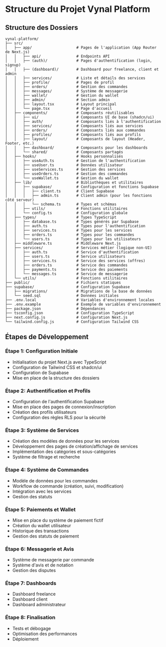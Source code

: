 # Structure du Projet Vynal Platform

## Structure des Dossiers

```
vynal-platform/
├── src/
│   ├── app/                    # Pages de l'application (App Router de Next.js)
│   │   ├── api/                # Endpoints API
│   │   ├── (auth)/             # Pages d'authentification (login, signup)
│   │   ├── (dashboard)/        # Dashboard pour freelance, client et admin
│   │   ├── services/           # Liste et détails des services
│   │   ├── profile/            # Pages de profil
│   │   ├── orders/             # Gestion des commandes
│   │   ├── messages/           # Système de messagerie
│   │   ├── wallet/             # Gestion du wallet
│   │   ├── admin/              # Section admin
│   │   ├── layout.tsx          # Layout principal
│   │   └── page.tsx            # Page d'accueil
│   ├── components/             # Composants réutilisables
│   │   ├── ui/                 # Composants UI de base (shadcn/ui)
│   │   ├── auth/               # Composants liés à l'authentification
│   │   ├── services/           # Composants liés aux services
│   │   ├── orders/             # Composants liés aux commandes
│   │   ├── profiles/           # Composants liés aux profils
│   │   ├── layout/             # Composants de layout (Header, Footer, etc.)
│   │   ├── dashboard/          # Composants pour les dashboards
│   │   └── shared/             # Composants partagés
│   ├── hooks/                  # Hooks personnalisés
│   │   ├── useAuth.ts          # Gestion de l'authentification
│   │   ├── useUser.ts          # Données utilisateur
│   │   ├── useServices.ts      # Gestion des services
│   │   ├── useOrders.ts        # Gestion des commandes
│   │   └── useWallet.ts        # Gestion du wallet
│   ├── lib/                    # Bibliothèques et utilitaires
│   │   ├── supabase/           # Configuration et fonctions Supabase
│   │   │   ├── client.ts       # Client Supabase
│   │   │   ├── admin.ts        # Client admin (pour les fonctions côté serveur)
│   │   │   └── schema.ts       # Types et schémas
│   │   ├── utils/              # Fonctions utilitaires
│   │   └── config.ts           # Configuration globale
│   ├── types/                  # Types TypeScript
│   │   ├── database.ts         # Types générés par Supabase
│   │   ├── auth.ts             # Types pour l'authentification
│   │   ├── services.ts         # Types pour les services
│   │   ├── orders.ts           # Types pour les commandes
│   │   └── users.ts            # Types pour les utilisateurs
│   ├── middleware.ts           # Middleware Next.js
│   ├── services/               # Services métier (logique non-UI)
│   │   ├── auth.ts             # Service d'authentification
│   │   ├── users.ts            # Service utilisateurs
│   │   ├── services.ts         # Service des services (offres)
│   │   ├── orders.ts           # Service des commandes
│   │   ├── payments.ts         # Service des paiements
│   │   └── messages.ts         # Service de messagerie
│   └── utils/                  # Fonctions utilitaires
├── public/                     # Fichiers statiques
├── supabase/                   # Configuration Supabase
│   ├── migrations/             # Migrations de la base de données
│   └── seed.sql                # Données initiales
├── .env.local                  # Variables d'environnement locales
├── .env.example                # Exemple de variables d'environnement
├── package.json                # Dépendances
├── tsconfig.json               # Configuration TypeScript
├── next.config.js              # Configuration Next.js
└── tailwind.config.js          # Configuration Tailwind CSS
```

## Étapes de Développement

### Étape 1: Configuration Initiale

- Initialisation du projet Next.js avec TypeScript
- Configuration de Tailwind CSS et shadcn/ui
- Configuration de Supabase
- Mise en place de la structure des dossiers

### Étape 2: Authentification et Profils

- Configuration de l'authentification Supabase
- Mise en place des pages de connexion/inscription
- Création des profils utilisateurs
- Configuration des règles RLS pour la sécurité

### Étape 3: Système de Services

- Création des modèles de données pour les services
- Développement des pages de création/affichage de services
- Implémentation des catégories et sous-catégories
- Système de filtrage et recherche

### Étape 4: Système de Commandes

- Modèle de données pour les commandes
- Workflow de commande (création, suivi, modification)
- Intégration avec les services
- Gestion des statuts

### Étape 5: Paiements et Wallet

- Mise en place du système de paiement fictif
- Création du wallet utilisateur
- Historique des transactions
- Gestion des statuts de paiement

### Étape 6: Messagerie et Avis

- Système de messagerie par commande
- Système d'avis et de notation
- Gestion des disputes

### Étape 7: Dashboards

- Dashboard freelance
- Dashboard client
- Dashboard administrateur

### Étape 8: Finalisation

- Tests et débogage
- Optimisation des performances
- Déploiement
   
   
